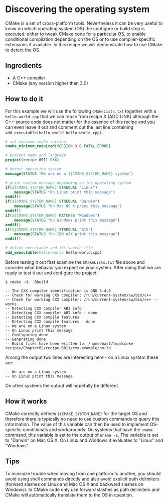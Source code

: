 # Discovering the operating system

CMake is a set of cross-platform tools. Nevertheless it can be very useful to
know on which operating system (OS) the configure or build step is executed:
either to tweak CMake code for a particular OS, to enable conditional
compilation depending on the OS or to use compiler-specific extensions if
available. In this recipe we will demonstrate how to use CMake to detect the
OS.


## Ingredients

- A C++ compiler
- CMake (any version higher than 3.0)


## How to do it

For this example we will use the following `CMakeLists.txt` together with a
`hello-world.cpp` that we can reuse from recipe X (ADD LINK) although the C++
source code does not matter for the essence of this recipe and you can even
leave it out and comment out the last line containing
`add_executable(hello-world hello-world.cpp)`.

```cmake
# set minimum cmake version
cmake_minimum_required(VERSION 3.0 FATAL_ERROR)

# project name and language
project(recipe-0011 CXX)

# detect operating system
message(STATUS "We are on a ${CMAKE_SYSTEM_NAME} system")

# print custom message depending on the operating system
if(${CMAKE_SYSTEM_NAME} STREQUAL "Linux")
    message(STATUS "On Linux print this message")
endif()
if(${CMAKE_SYSTEM_NAME} STREQUAL "Darwin")
    message(STATUS "On Mac OS X print this message")
endif()
if(${CMAKE_SYSTEM_NAME} MATCHES "Windows")
    message(STATUS "On Windows print this message")
endif()
if(${CMAKE_SYSTEM_NAME} STREQUAL "AIX")
    message(STATUS "On IBM AIX print this message")
endif()

# define executable and its source file
add_executable(hello-world hello-world.cpp)
```

Before testing it out first examine the `CMakeLists.txt` file above and
consider what behavior you expect on your system. After doing that we are ready
to test it out and configure the project:

```
$ cmake -H. -Bbuild

-- The CXX compiler identification is GNU 5.4.0
-- Check for working CXX compiler: /run/current-system/sw/bin/c++
-- Check for working CXX compiler: /run/current-system/sw/bin/c++ -- works
-- Detecting CXX compiler ABI info
-- Detecting CXX compiler ABI info - done
-- Detecting CXX compile features
-- Detecting CXX compile features - done
-- We are on a Linux system
-- On Linux print this message
-- Configuring done
-- Generating done
-- Build files have been written to: /home/bast/tmp/cmake-recipes/Chapter02/recipe-0011/cxx-example/build
```

Among the output two lines are interesting here - on a Linux system these are:

```
-- We are on a Linux system
-- On Linux print this message
```

On other systems the output will hopefully be different.


## How it works

CMake correctly defines `${CMAKE_SYSTEM_NAME}` for the target OS and therefore
there is typically no need to use custom commands to query this information.
The value of this variable can then be used to implement OS-specific
conditionals and workarounds.  On systems that have the `uname` command, this
variable is set to the output of `uname -s`.  The variable is set to "Darwin"
on Mac OS X. On Linux and Windows it evaluates to "Linux" and "Windows".


## Tips

To minimize trouble when moving from one platform to another, you should avoid
using shell commands directly and also avoid explicit path delimiters (forward
slashes on Linux and Mac OS X and backward slashes on Windows). In CMake code
only use forward slashes as path delimiters and CMake will automatically
translate them to the OS in question.
